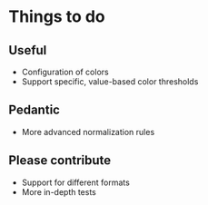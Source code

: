 # Things to do

## Useful

* Configuration of colors
* Support specific, value-based color thresholds

## Pedantic

* More advanced normalization rules

## Please contribute

* Support for different formats
* More in-depth tests